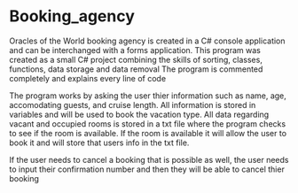 # Booking_agency
Oracles of the World booking agency is created in a C# console application and can be interchanged with a forms application. 
This program was created as a small C# project combining the skills of sorting, classes, functions, data storage and data removal
The program is commented completely and explains every line of code

The program works by asking the user thier information such as name, age, accomodating guests, and cruise length. All information is stored in variables and will be used to book the vacation type. All data regarding vacant and occupied rooms is stored in a txt file where the program checks to see if the room is available. If the room is available it will allow the user to book it and will store that users info in the txt file. 

If the user needs to cancel a booking that is possible as well, the user needs to input their confirmation number and then they will be able to cancel thier booking




